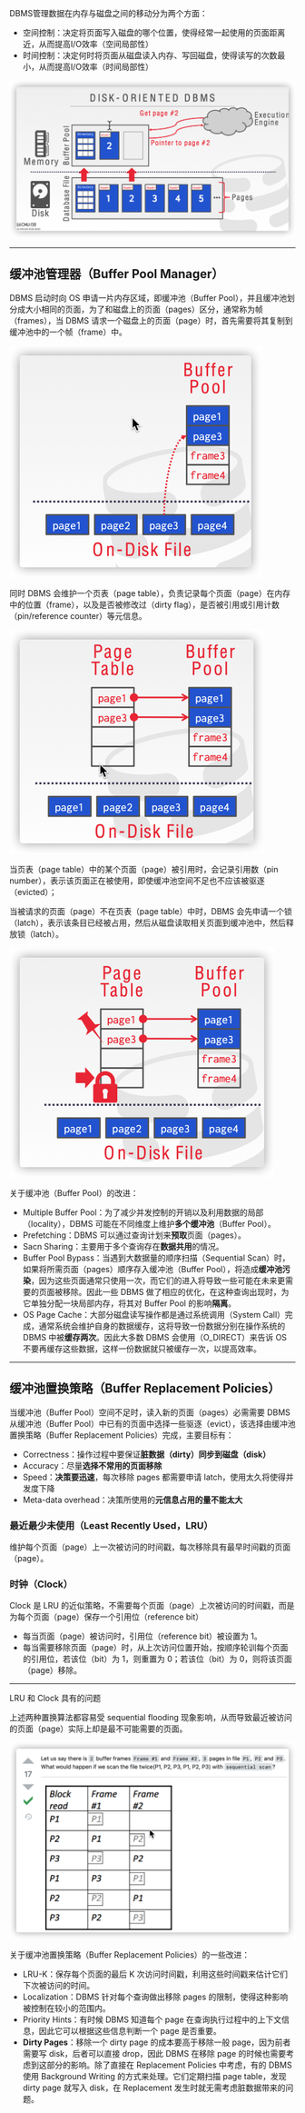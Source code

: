 DBMS管理数据在内存与磁盘之间的移动分为两个方面：

- 空间控制：决定将页面写入磁盘的哪个位置，使得经常一起使用的页面距离近，从而提高I/O效率（空间局部性）
- 时间控制：决定何时将页面从磁盘读入内存、写回磁盘，使得读写的次数最小，从而提高I/O效率（时间局部性）

![image-20211010112424587](image/image-20211010112424587.png)

---

## 缓冲池管理器（Buffer Pool Manager）

DBMS 启动时向 OS 申请一片内存区域，即缓冲池（Buffer Pool），并且缓冲池划分成大小相同的页面，为了和磁盘上的页面（pages）区分，通常称为帧（frames），当 DBMS 请求一个磁盘上的页面（page）时，首先需要将其复制到缓冲池中的一个帧（frame）中。

<img src="image/image-20211010112515800.png" alt="image-20211010112515800" style="zoom:50%;" />

同时 DBMS 会维护一个页表（page table），负责记录每个页面（page）在内存中的位置（frame），以及是否被修改过（dirty flag），是否被引用或引用计数（pin/reference counter）等元信息。

<img src="image/image-20211010112712502.png" alt="image-20211010112712502" style="zoom:50%;" />

当页表（page table）中的某个页面（page）被引用时，会记录引用数（pin number），表示该页面正在被使用，即使缓冲池空间不足也不应该被驱逐（evicted）；

当被请求的页面（page）不在页表（page table）中时，DBMS 会先申请一个锁（latch），表示该条目已经被占用，然后从磁盘读取相关页面到缓冲池中，然后释放锁（latch）。

<img src="image/image-20211010113205126.png" alt="image-20211010113205126" style="zoom:50%;" />

关于缓冲池（Buffer Pool）的改进：

- Multiple Buffer Pool：为了减少并发控制的开销以及利用数据的局部（locality），DBMS 可能在不同维度上维护**多个缓冲池**（Buffer Pool）。
- Prefetching：DBMS 可以通过查询计划来**预取**页面（pages）。
- Sacn Sharing：主要用于多个查询存在**数据共用**的情况。
- Buffer Pool Bypass：当遇到大数据量的顺序扫描（Sequential Scan）时，如果将所需页面（pages）顺序存入缓冲池（Buffer Pool），将造成**缓冲池污染**，因为这些页面通常只使用一次，而它们的进入将导致一些可能在未来更需要的页面被移除。因此一些 DBMS 做了相应的优化，在这种查询出现时，为它单独分配一块局部内存，将其对 Buffer Pool 的影响**隔离**。
- OS Page Cache：大部分磁盘读写操作都是通过系统调用（System Call）完成，通常系统会维护自身的数据缓存，这将导致一份数据分别在操作系统的 DBMS 中被**缓存两次**。因此大多数 DBMS 会使用（O_DIRECT）来告诉 OS 不要再缓存这些数据，这样一份数据就只被缓存一次，以提高效率。

---

## 缓冲池置换策略（Buffer Replacement Policies）

当缓冲池（Buffer Pool）空间不足时，读入新的页面（pages）必需需要 DBMS 从缓冲池（Buffer Pool）中已有的页面中选择一些驱逐（evict），该选择由缓冲池置换策略（Buffer Replacement Policies）完成，主要目标有：

- Correctness：操作过程中要保证**脏数据（dirty）同步到磁盘（disk）**
- Accuracy：尽量**选择不常用的页面移除**
- Speed：**决策要迅速**，每次移除 pages 都需要申请 latch，使用太久将使得并发度下降
- Meta-data overhead：决策所使用的**元信息占用的量不能太大**

### 最近最少未使用（Least Recently Used，LRU）

维护每个页面（page）上一次被访问的时间戳，每次移除具有最早时间戳的页面（page）。

### 时钟（Clock）

Clock 是 LRU 的近似策略，不需要每个页面（page）上次被访问的时间戳，而是为每个页面（page）保存一个引用位（reference bit）

- 每当页面（page）被访问时，引用位（reference bit）被设置为 1。
- 每当需要移除页面（page）时，从上次访问位置开始，按顺序轮训每个页面的引用位，若该位（bit）为 1，则重置为 0；若该位（bit）为 0，则将该页面（page）移除。

---

LRU 和 Clock 具有的问题

上述两种置换算法都容易受 sequential flooding 现象影响，从而导致最近被访问的页面（page）实际上却是最不可能需要的页面。

<img src="image/image-20211010115757702.png" alt="image-20211010115757702" style="zoom: 50%;" />

关于缓冲池置换策略（Buffer Replacement Policies）的一些改进：

- LRU-K：保存每个页面的最后 K 次访问时间戳，利用这些时间戳来估计它们下次被访问的时间。
- Localization：DBMS 针对每个查询做出移除 pages 的限制，使得这种影响被控制在较小的范围内。
- Priority Hints：有时候 DBMS 知道每个 page 在查询执行过程中的上下文信息，因此它可以根据这些信息判断一个 page 是否重要。
- **Dirty Pages**：移除一个 dirty page 的成本要高于移除一般 page，因为前者需要写 disk，后者可以直接 drop，因此 DBMS 在移除 page 的时候也需要考虑到这部分的影响。除了直接在 Replacement Policies 中考虑，有的 DBMS 使用 Background Writing 的方式来处理。它们定期扫描 page table，发现 dirty page 就写入 disk，在 Replacement 发生时就无需考虑脏数据带来的问题。

